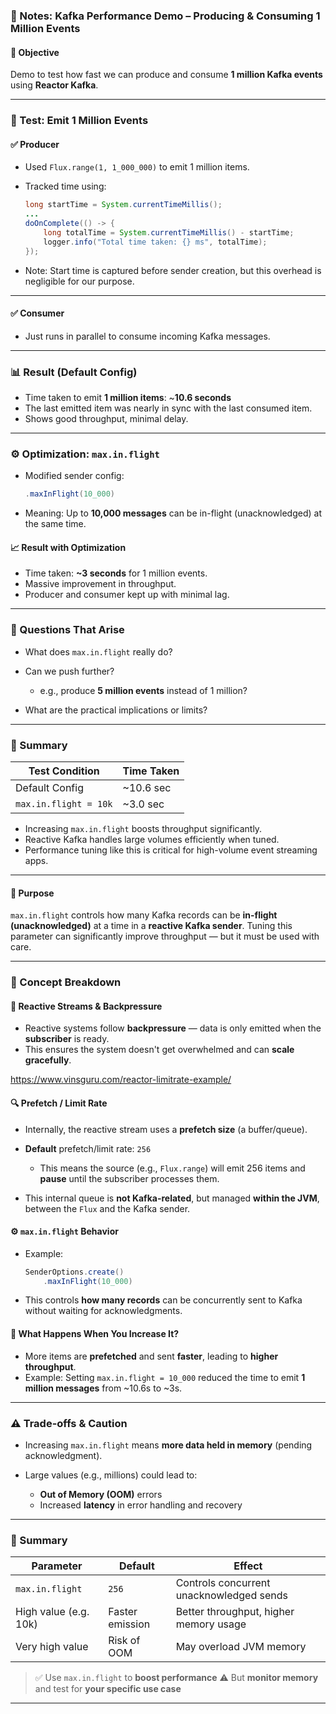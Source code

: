 ### 📘 Notes: Kafka Performance Demo – Producing & Consuming 1 Million Events

#### 🎯 Objective

Demo to test how fast we can produce and consume **1 million Kafka events** using **Reactor Kafka**.

---

### 🧪 Test: Emit 1 Million Events

#### ✅ Producer

* Used `Flux.range(1, 1_000_000)` to emit 1 million items.
* Tracked time using:

  ```java
  long startTime = System.currentTimeMillis();
  ...
  doOnComplete(() -> {
      long totalTime = System.currentTimeMillis() - startTime;
      logger.info("Total time taken: {} ms", totalTime);
  });
  ```
* Note: Start time is captured before sender creation, but this overhead is negligible for our purpose.

---

#### ✅ Consumer

* Just runs in parallel to consume incoming Kafka messages.

---

### 📊 Result (Default Config)

* Time taken to emit **1 million items**: \~**10.6 seconds**
* The last emitted item was nearly in sync with the last consumed item.
* Shows good throughput, minimal delay.

---

### ⚙️ Optimization: `max.in.flight`

* Modified sender config:

  ```java
  .maxInFlight(10_000)
  ```
* Meaning: Up to **10,000 messages** can be in-flight (unacknowledged) at the same time.

#### 📈 Result with Optimization

* Time taken: **\~3 seconds** for 1 million events.
* Massive improvement in throughput.
* Producer and consumer kept up with minimal lag.

---

### 🤔 Questions That Arise

* What does `max.in.flight` really do?
* Can we push further?

    * e.g., produce **5 million events** instead of 1 million?
* What are the practical implications or limits?

---

### 📝 Summary

| Test Condition        | Time Taken |
| --------------------- | ---------- |
| Default Config        | \~10.6 sec |
| `max.in.flight = 10k` | \~3.0 sec  |

* Increasing `max.in.flight` boosts throughput significantly.
* Reactive Kafka handles large volumes efficiently when tuned.
* Performance tuning like this is critical for high-volume event streaming apps.

---

#### 🎯 Purpose

`max.in.flight` controls how many Kafka records can be **in-flight (unacknowledged)** at a time in a **reactive Kafka sender**. Tuning this parameter can significantly improve throughput — but it must be used with care.

---

### 🧠 Concept Breakdown

#### 🔁 Reactive Streams & Backpressure

* Reactive systems follow **backpressure** — data is only emitted when the **subscriber** is ready.
* This ensures the system doesn't get overwhelmed and can **scale gracefully**.

https://www.vinsguru.com/reactor-limitrate-example/

#### 🔍 Prefetch / Limit Rate

* Internally, the reactive stream uses a **prefetch size** (a buffer/queue).
* **Default** prefetch/limit rate: `256`

  * This means the source (e.g., `Flux.range`) will emit 256 items and **pause** until the subscriber processes them.
* This internal queue is **not Kafka-related**, but managed **within the JVM**, between the `Flux` and the Kafka sender.

#### ⚙️ `max.in.flight` Behavior

* Example:

  ```java
  SenderOptions.create()
      .maxInFlight(10_000)
  ```
* This controls **how many records** can be concurrently sent to Kafka without waiting for acknowledgments.

#### 🔼 What Happens When You Increase It?

* More items are **prefetched** and sent **faster**, leading to **higher throughput**.
* Example: Setting `max.in.flight = 10_000` reduced the time to emit **1 million messages** from \~10.6s to \~3s.

---

### ⚠️ Trade-offs & Caution

* Increasing `max.in.flight` means **more data held in memory** (pending acknowledgment).
* Large values (e.g., millions) could lead to:

  * **Out of Memory (OOM)** errors
  * Increased **latency** in error handling and recovery

---

### 📌 Summary

| Parameter             | Default         | Effect                                   |
| --------------------- | --------------- | ---------------------------------------- |
| `max.in.flight`       | `256`           | Controls concurrent unacknowledged sends |
| High value (e.g. 10k) | Faster emission | Better throughput, higher memory usage   |
| Very high value       | Risk of OOM     | May overload JVM memory                  |

> ✅ Use `max.in.flight` to **boost performance**
> ⚠️ But **monitor memory** and test for **your specific use case**

---
